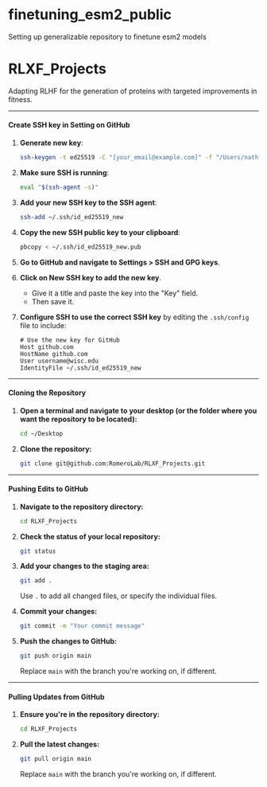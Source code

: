 # finetuning_esm2_public
Setting up generalizable repository to finetune esm2 models

# RLXF_Projects

Adapting RLHF for the generation of proteins with targeted improvements in fitness.

---

#### Create SSH key in Setting on GitHub

1. **Generate new key**: 
    ```bash
    ssh-keygen -t ed25519 -C "[your_email@example.com]" -f "/Users/nathanielblalock/.ssh/id_ed25519_new"
    ```
  
2. **Make sure SSH is running**: 
    ```bash
    eval "$(ssh-agent -s)"
    ```

3. **Add your new SSH key to the SSH agent**: 
    ```bash
    ssh-add ~/.ssh/id_ed25519_new
    ```

4. **Copy the new SSH public key to your clipboard**: 
    ```bash
    pbcopy < ~/.ssh/id_ed25519_new.pub
    ```

5. **Go to GitHub and navigate to Settings > SSH and GPG keys**.

6. **Click on New SSH key to add the new key**. 
    - Give it a title and paste the key into the "Key" field. 
    - Then save it.

7. **Configure SSH to use the correct SSH key** by editing the `.ssh/config` file to include:

    ```text
    # Use the new key for GitHub
    Host github.com
    HostName github.com
    User username@wisc.edu
    IdentityFile ~/.ssh/id_ed25519_new
    ```

---

#### Cloning the Repository

1. **Open a terminal and navigate to your desktop (or the folder where you want the repository to be located):**

    ```bash
    cd ~/Desktop
    ```

2. **Clone the repository:**

    ```bash
    git clone git@github.com:RomeroLab/RLXF_Projects.git
    ```

---

#### Pushing Edits to GitHub

1. **Navigate to the repository directory:**

    ```bash
    cd RLXF_Projects
    ```

2. **Check the status of your local repository:**

    ```bash
    git status
    ```

3. **Add your changes to the staging area:**

    ```bash
    git add .
    ```

    Use `.` to add all changed files, or specify the individual files.

4. **Commit your changes:**

    ```bash
    git commit -m "Your commit message"
    ```

5. **Push the changes to GitHub:**

    ```bash
    git push origin main
    ```

    Replace `main` with the branch you're working on, if different.

---

#### Pulling Updates from GitHub

1. **Ensure you're in the repository directory:**

    ```bash
    cd RLXF_Projects
    ```

2. **Pull the latest changes:**

    ```bash
    git pull origin main
    ```

    Replace `main` with the branch you're working on, if different.


